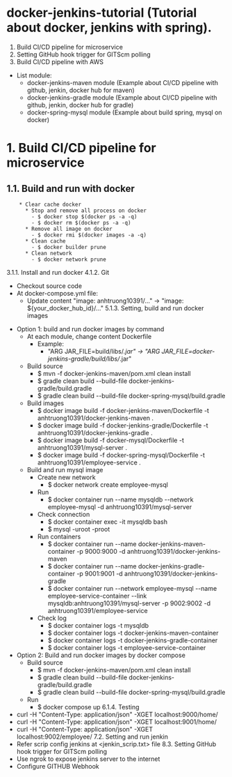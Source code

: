 # docker-jenkins-tutorial (Tutorial about docker, jenkins with spring).
 1. Build CI/CD pipeline for microservice
 2. Setting GitHub hook trigger for GITScm polling
 3. Build CI/CD pipeline with AWS
  * List module:
    - docker-jenkins-maven module (Example about CI/CD pipeline with github, jenkin, docker hub for maven)
    - docker-jenkins-gradle module (Example about CI/CD pipeline with github, jenkin, docker hub for gradle)
    - docker-spring-mysql module (Example about build spring, mysql on docker)
# 1. Build CI/CD pipeline for microservice
## 1.1. Build and run with docker
        * Clear cache docker
          * Stop and remove all process on docker
            - $ docker stop $(docker ps -a -q)
            - $ docker rm $(docker ps -a -q)
          * Remove all image on docker
            - $ docker rmi $(docker images -a -q)
          * Clean cache
            - $ docker builder prune
          * Clean network
            - $ docker network prune
3.1.1. Install and run docker
4.1.2. Git
   - Checkout source code
   - At docker-compose.yml file:
     * Update content "image: anhtruong10391/..." -> "image: ${your_docker_hub_id}/..."
5.1.3. Setting, build and run docker images
   * Option 1: build and run docker images by command
     * At each module, change content Dockerfile
       - Example:
         * "ARG JAR_FILE=build/libs/*.jar" -> "ARG JAR_FILE=docker-jenkins-gradle/build/libs/*.jar" 
     * Build source
       - $ mvn -f docker-jenkins-maven/pom.xml clean install
       - $ gradle clean build --build-file docker-jenkins-gradle/build.gradle
       - $ gradle clean build --build-file docker-spring-mysql/build.gradle
     * Build images
       - $ docker image build -f docker-jenkins-maven/Dockerfile -t anhtruong10391/docker-jenkins-maven .
       - $ docker image build -f docker-jenkins-gradle/Dockerfile -t anhtruong10391/docker-jenkins-gradle .
       - $ docker image build -f docker-mysql/Dockerfile -t anhtruong10391/mysql-server .
       - $ docker image build -f docker-spring-mysql/Dockerfile -t anhtruong10391/employee-service .
     * Build and run mysql image
       * Create new network
          - $ docker network create employee-mysql
       * Run
          - $ docker container run --name mysqldb --network employee-mysql -d anhtruong10391/mysql-server
       * Check connection
          - $ docker container exec -it mysqldb bash
          - $ mysql -uroot -proot
       * Run containers
          - $ docker container run --name docker-jenkins-maven-container -p 9000:9000 -d anhtruong10391/docker-jenkins-maven
          - $ docker container run --name docker-jenkins-gradle-container -p 9001:9001 -d anhtruong10391/docker-jenkins-gradle
          - $ docker container run --network employee-mysql --name employee-service-container --link mysqldb:anhtruong10391/mysql-server -p 9002:9002 -d anhtruong10391/employee-service
       * Check log
          - $ docker container logs -t mysqldb
          - $ docker container logs -t docker-jenkins-maven-container
          - $ docker container logs -t docker-jenkins-gradle-container 
          - $ docker container logs -t employee-service-container
   * Option 2: Build and run docker images by docker compose
     * Build source
       - $ mvn -f docker-jenkins-maven/pom.xml clean install
       - $ gradle clean build --build-file docker-jenkins-gradle/build.gradle
       - $ gradle clean build --build-file docker-spring-mysql/build.gradle
     * Run
       - $ docker compose up
6.1.4. Testing
   * curl -H "Content-Type: application/json" -XGET localhost:9000/home/
   * curl -H "Content-Type: application/json" -XGET localhost:9001/home/
   * curl -H "Content-Type: application/json" -XGET localhost:9002/employee/
7.2. Setting and run jenkin
  * Refer scrip config jenkins at <jenkin_scrip.txt> file
8.3. Setting GitHub hook trigger for GITScm polling
  * Use ngrok to expose jenkins server to the internet
  * Configure GITHUB Webhook

